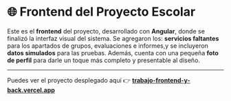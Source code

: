 # 🌐 Frontend del Proyecto Escolar

Este es el **frontend** del proyecto, desarrollado con **Angular**, donde se finalizó la interfaz visual del sistema. 
Se agregaron los:
**servicios faltantes** para los apartados de grupos, evaluaciones e informes,y se incluyeron 
**datos simulados** para las pruebas. Además, cuenta con una pequeña 
**foto de perfil** para darle un toque más completo y presentable al diseño.

---

Puedes ver el proyecto desplegado aquí 👉 [**trabajo-frontend-y-back.vercel.app**](https://trabajo-frontend-y-back.vercel.app)
